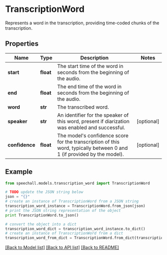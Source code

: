 # TranscriptionWord

Represents a word in the transcription, providing time-coded chunks of the transcription.

## Properties
Name | Type | Description | Notes
------------ | ------------- | ------------- | -------------
**start** | **float** | The start time of the word in seconds from the beginning of the audio. | 
**end** | **float** | The end time of the word in seconds from the beginning of the audio. | 
**word** | **str** | The transcribed word. | 
**speaker** | **str** | An identifier for the speaker of this word, present if diarization was enabled and successful. | [optional] 
**confidence** | **float** | The model&#39;s confidence score for the transcription of this word, typically between 0 and 1 (if provided by the model). | [optional] 

## Example

```python
from speechall.models.transcription_word import TranscriptionWord

# TODO update the JSON string below
json = "{}"
# create an instance of TranscriptionWord from a JSON string
transcription_word_instance = TranscriptionWord.from_json(json)
# print the JSON string representation of the object
print TranscriptionWord.to_json()

# convert the object into a dict
transcription_word_dict = transcription_word_instance.to_dict()
# create an instance of TranscriptionWord from a dict
transcription_word_from_dict = TranscriptionWord.from_dict(transcription_word_dict)
```
[[Back to Model list]](../README.md#documentation-for-models) [[Back to API list]](../README.md#documentation-for-api-endpoints) [[Back to README]](../README.md)


